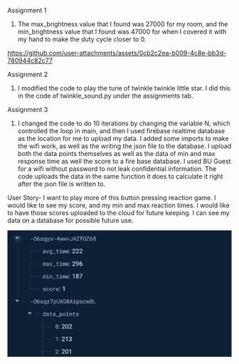 Assignment 1

1. The max_brightness value that I found was 27000 for my room, and the min_brightness value that I found was 47000 for when I covered it with my hand to make the duty cycle closer to 0.

https://github.com/user-attachments/assets/0cb2c2ea-b009-4c8e-bb3d-780944c82c77



Assignment 2
1. I modified the code to play the tune of twinkle twinkle little star. I did this in the code of twinkle_sound.py under the assignments tab.

Assignment 3
1. I changed the code to do 10 iterations by changing the variable N, which controlled the loop in main, and then I used firebase realtime database as the location for me to upload my data. I added some imports to make the wifi work, as well as the writing the json file to the database. I upload both the data points themselves as well as the data of min and max response time as well the score to a fire base database. I used BU Guest for a wifi without password to not leak confidential information. The code uploads the data in the same function it does to calculate it right after the json file is written to.

User Story-
I want to play more of this button pressing reaction game.
I would like to see my score, and my min and max reaction times.
I would like to have those scores uploaded to the cloud for future keeping.
I can see my data on a database for possible future use.

![alt text](image.png)
